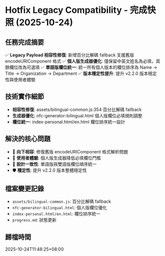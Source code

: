 # Hotfix Legacy Compatibility - 完成快照 (2025-10-24)

## 任務完成摘要
✅ **Legacy Payload 相容性修復**: 新增百分比解碼 fallback 支援舊版 encodeURIComponent 格式
✅ **個人版生成器優化**: 僅保留中英文姓名為必填，其餘欄位改為可選填
✅ **單語版欄位統一**: 統一所有個人版本的欄位排序為 Name → Title → Organization → Department
✅ **版本穩定性提升**: 提升 v2.2.0 版本穩定性與使用者體驗

## 技術實作細節
- **相容性修復**: assets/bilingual-common.js:354 百分比解碼 fallback
- **生成器優化**: nfc-generator-bilingual.html 個人版欄位必填規則調整
- **欄位統一**: index-personal.html/en.html 欄位排序統一設計

## 解決的核心問題
- 🔄 **向下相容**: 修復舊版 encodeURIComponent 格式解析問題
- 📝 **使用者體驗**: 個人版生成器降低必填欄位門檻
- 🎯 **設計一致性**: 單語版與雙語版欄位順序統一
- 🛡️ **穩定性**: 提升 v2.2.0 版本整體穩定性

## 檔案變更記錄
- `assets/bilingual-common.js`: 百分比解碼 fallback
- `nfc-generator-bilingual.html`: 個人版欄位優化
- `index-personal.html/en.html`: 欄位排序統一
- `progress.md`: 狀態更新

## 歸檔時間
2025-10-24T11:48:25+08:00
